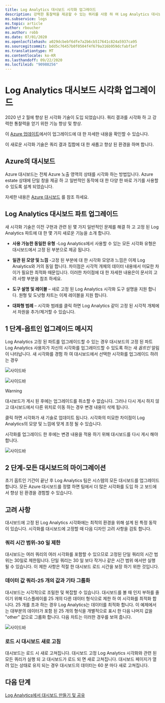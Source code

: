 ```yaml
---
title: Log Analytics 대시보드 시각화 업그레이드
description: 강력한 통찰력을 제공할 수 있는 쿼리를 사용 하 여 Log Analytics 대시보드 시각화를 업그레이드 하는 방법을 알아봅니다.
ms.subservice: logs
ms.topic: article
author: rboucher
ms.author: robb
ms.date: 07/01/2020
ms.openlocfilehash: a029dcbebf6dfe7a2b6cb517641c824a5937ca95
ms.sourcegitcommit: bdd5c76457b0f0504f4f679a316b959dcfabf1ef
ms.translationtype: MT
ms.contentlocale: ko-KR
ms.lasthandoff: 09/22/2020
ms.locfileid: "90988256"
---
```

# <a name="upgrading-your-log-analytics-dashboard-visualizations"></a>Log Analytics 대시보드 시각화 업그레이드

2020 년 2 월에 향상 된 시각화 기술이 도입 되었습니다. 쿼리 결과를 시각화 하 고 강력한 통찰력을 얻기 위한 기능 향상 및 향상. 

이 [Azure 업데이트](https://azure.microsoft.com/updates/azure-monitor-log-analytics-upgraded-results-visualization/)에서이 업그레이드에 대 한 자세한 내용을 확인할 수 있습니다. 

이 새로운 시각화 기술은 쿼리 결과 집합에 대 한 새롭고 향상 된 환경을 하며 합니다. 

## <a name="dashboards-in-azure"></a>Azure의 대시보드

Azure 대시보드는 전체 Azure 노출 영역의 상태를 시각화 하는 방법입니다. Azure estate 상태에 단일 창을 제공 하 고 일반적인 동작에 대 한 다양 한 바로 가기를 사용할 수 있도록 설계 되었습니다. 

자세한 내용은 [Azure 대시보드](../../azure-portal/azure-portal-dashboards.md) 를 참조 하세요.


## <a name="upgrading-log-analytics-dashboard-parts"></a>Log Analytics 대시보드 파트 업그레이드

새 시각화 기술은 이전 구현과 관련 된 몇 가지 일반적인 문제를 해결 하 고 고정 된 Log Analytics 파트에 대 한 몇 가지 새로운 기능을 소개 합니다. 

- **사용 가능한 동일한 유형** -Log Analytics에서 사용할 수 있는 모든 시각화 유형은 대시보드에서 고정 된 부분으로 제공 됩니다.

- **일관 된 모양 및 느낌** -고정 된 부분에 대 한 시각화 모양과 느낌은 이제 Log Analytics와 거의 동일 합니다. 차이점은 시각적 개체의 데이터 내용에서 미묘한 차이가 필요한 최적화 때문입니다. 이러한 차이점에 대 한 자세한 내용은이 문서의 고려 사항 부분을 참조 하세요.

- **도구 설명 및 레이블** – 새로 고정 된 Log Analytics 시각화 도구 설명을 지원 합니다. 원형 및 도넛형 차트는 이제 레이블을 지원 합니다.

- **대화형 범례** – 시각화 범례를 클릭 하면 Log Analytics 같이 고정 된 시각적 개체에서 차원을 추가/제거할 수 있습니다.

## <a name="stage-1---opt-in-upgrade-message"></a>1 단계-옵트인 업그레이드 메시지

Log Analytics 고정 된 파트를 업그레이드할 수 있는 경우 대시보드의 고정 된 파트 Log Analytics 사용자가 자신의 시각화를 업그레이드할 수 있도록 하는 새 *옵트인* 알림이 나타납니다. 새 시각화를 경험 하 여 대시보드에서 선택한 시각화를 업그레이드 하려는 경우

 
![사이드바](media/dashboard-upgrade/update-message-1.png)
 
![사이드바](media/dashboard-upgrade/update-message-2.png)

> [!WARNING]
> 대시보드가 게시 된 후에는 업그레이드를 취소할 수 없습니다. 그러나 다시 게시 하지 않고 대시보드에서 다른 위치로 이동 하는 경우 변경 내용이 삭제 됩니다.  

클릭 하면 시각화가 새 기술로 업데이트 됩니다. 시각화의 미묘한 차이점이 Log Analytics의 모양 및 느낌에 맞게 조정 될 수 있습니다.

시각화를 업그레이드 한 후에는 변경 내용을 적용 하기 위해 대시보드를 다시 게시 해야 합니다.

![사이드바](media/dashboard-upgrade/update-message-3.png)

## <a name="stage-2---migration-of-all-dashboards"></a>2 단계-모든 대시보드의 마이그레이션

초기 옵트인 기간이 끝난 후 Log Analytics 팀은 시스템의 모든 대시보드를 업그레이드 합니다. 모든 Azure 대시보드를 정렬 하면 팀에서 더 많은 시각화를 도입 하 고 보드에서 향상 된 환경을 경험할 수 있습니다.

## <a name="considerations"></a>고려 사항

대시보드에 고정 된 Log Analytics 시각화에는 최적의 환경을 위해 설계 된 특정 동작이 있습니다. 시각화를 대시보드에 고정할 때 다음 디자인 고려 사항을 검토 합니다.

### <a name="query-time-scope---30-day-limit"></a>쿼리 시간 범위-30 일 제한

대시보드는 여러 쿼리의 여러 시각화를 포함할 수 있으므로 고정된 단일 쿼리의 시간 범위는 30일로 제한됩니다. 단일 쿼리는 30 일 보다 작거나 같은 시간 범위 에서만 실행 될 수 있습니다. 이 제한 사항은 적절 한 대시보드 로드 시간을 보장 하기 위한 것입니다.

### <a name="query-data-values---25-values-and-other-grouping"></a>데이터 값 쿼리-25 개의 값과 기타 그룹화

대시보드는 시각적으로 조밀한 및 복잡할 수 있습니다. 대시보드를 볼 때 인지 부하를 줄이기 위해 디스플레이를 25 개의 다른 데이터 형식으로 제한 하 여 시각화를 최적화 합니다. 25 개를 초과 하는 경우 Log Analytics는 데이터를 최적화 합니다. 이 예제에서는 대부분의 데이터가 포함 된 25 개의 형식을 개별적으로 표시 한 다음 나머지 값을 "other" 값으로 그룹화 합니다. 다음 차트는 이러한 경우를 보여 줍니다.  

![사이드바](media/dashboard-upgrade/values-25-limit.png)

### <a name="dashboard-refresh-on-load"></a>로드 시 대시보드 새로 고침

대시보드는 로드 시 새로 고쳐집니다. 대시보드 고정 Log Analytics 시각화와 관련 된 모든 쿼리가 실행 되 고 대시보드가 로드 되 면 새로 고쳐집니다. 대시보드 페이지가 열려 있는 상태로 유지 되는 경우 대시보드의 데이터는 60 분 마다 새로 고쳐집니다.

## <a name="next-steps"></a>다음 단계

[Log Analytics에서 대시보드 만들기 및 공유](../learn/tutorial-logs-dashboards.md)
